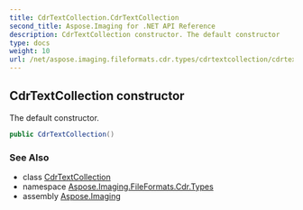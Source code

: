 ```yaml
---
title: CdrTextCollection.CdrTextCollection
second_title: Aspose.Imaging for .NET API Reference
description: CdrTextCollection constructor. The default constructor
type: docs
weight: 10
url: /net/aspose.imaging.fileformats.cdr.types/cdrtextcollection/cdrtextcollection/
---
```

## CdrTextCollection constructor

The default constructor.

```csharp
public CdrTextCollection()
```

### See Also

* class [CdrTextCollection](../)
* namespace [Aspose.Imaging.FileFormats.Cdr.Types](../../cdrtextcollection/)
* assembly [Aspose.Imaging](../../../)


